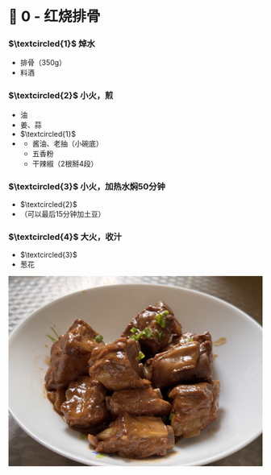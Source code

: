 # 🍖 0 - 红烧排骨

### $\textcircled{1}$ 焯水
- 排骨（350g）
- 料酒

### $\textcircled{2}$ 小火，煎
- 油
- 姜、蒜
- $\textcircled{1}$
- - 酱油、老抽（小碗底）
  - 五香粉
  - 干辣椒（2根掰4段）

### $\textcircled{3}$ 小火，加热水焖50分钟
- $\textcircled{2}$
- （可以最后15分钟加土豆）

### $\textcircled{4}$ 大火，收汁
- $\textcircled{3}$
- 葱花

![红烧排骨](./imgs/0-2.jpg)